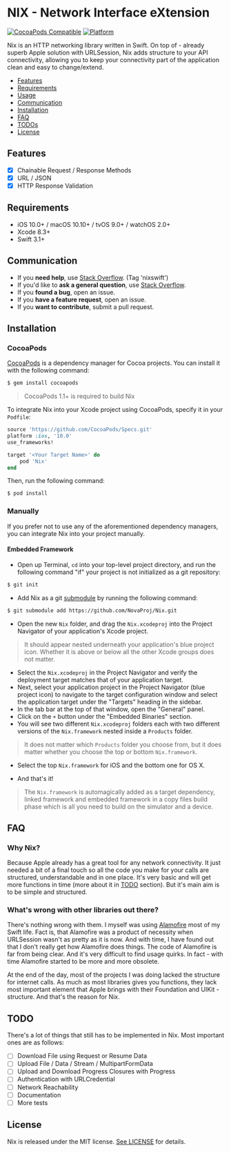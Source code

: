 #  NIX - Network Interface eXtension

[![CocoaPods Compatible](https://img.shields.io/cocoapods/v/Nix.svg)](https://img.shields.io/cocoapods/v/Nix.svg)
[![Platform](https://img.shields.io/cocoapods/p/Nix.svg?style=flat)](https://github.com/NovaProj/Nix)

Nix is an HTTP networking library written in Swift. On top of - already superb Apple solution with URLSession, Nix adds structure to your API connectivity, allowing you to keep your connectivity part of the application clean and easy to change/extend.

- [Features](#features)
- [Requirements](#requirements)
- [Usage](https://github.com/NovaProj/Nix/blob/master/Documentation/Usage.md)
- [Communication](#communication)
- [Installation](#installation)
- [FAQ](#faq)
- [TODOs](#todo)
- [License](#license)

## Features

- [x] Chainable Request / Response Methods
- [x] URL / JSON
- [x] HTTP Response Validation

## Requirements

- iOS 10.0+ / macOS 10.10+ / tvOS 9.0+ / watchOS 2.0+
- Xcode 8.3+
- Swift 3.1+

## Communication
- If you **need help**, use [Stack Overflow](http://stackoverflow.com/questions/tagged/nixswift). (Tag 'nixswift')
- If you'd like to **ask a general question**, use [Stack Overflow](http://stackoverflow.com/questions/tagged/nixswift).
- If you **found a bug**, open an issue.
- If you **have a feature request**, open an issue.
- If you **want to contribute**, submit a pull request.

## Installation

### CocoaPods

[CocoaPods](http://cocoapods.org) is a dependency manager for Cocoa projects. You can install it with the following command:

```bash
$ gem install cocoapods
```

> CocoaPods 1.1+ is required to build Nix

To integrate Nix into your Xcode project using CocoaPods, specify it in your `Podfile`:

```ruby
source 'https://github.com/CocoaPods/Specs.git'
platform :ios, '10.0'
use_frameworks!

target '<Your Target Name>' do
    pod 'Nix'
end
```

Then, run the following command:

```bash
$ pod install
```

### Manually

If you prefer not to use any of the aforementioned dependency managers, you can integrate Nix into your project manually.

#### Embedded Framework

- Open up Terminal, `cd` into your top-level project directory, and run the following command "if" your project is not initialized as a git repository:

```bash
$ git init
```

- Add Nix as a git [submodule](http://git-scm.com/docs/git-submodule) by running the following command:

```bash
$ git submodule add https://github.com/NovaProj/Nix.git
```

- Open the new `Nix` folder, and drag the `Nix.xcodeproj` into the Project Navigator of your application's Xcode project.

> It should appear nested underneath your application's blue project icon. Whether it is above or below all the other Xcode groups does not matter.

- Select the `Nix.xcodeproj` in the Project Navigator and verify the deployment target matches that of your application target.
- Next, select your application project in the Project Navigator (blue project icon) to navigate to the target configuration window and select the application target under the "Targets" heading in the sidebar.
- In the tab bar at the top of that window, open the "General" panel.
- Click on the `+` button under the "Embedded Binaries" section.
- You will see two different `Nix.xcodeproj` folders each with two different versions of the `Nix.framework` nested inside a `Products` folder.

> It does not matter which `Products` folder you choose from, but it does matter whether you choose the top or bottom `Nix.framework`.

- Select the top `Nix.framework` for iOS and the bottom one for OS X.


- And that's it!

> The `Nix.framework` is automagically added as a target dependency, linked framework and embedded framework in a copy files build phase which is all you need to build on the simulator and a device.

## FAQ

### Why Nix?

Because Apple already has a great tool for any network connectivity. It just needed a bit of a final touch so all the code you make for your calls are structured, understandable and in one place. It's very basic and will get more functions in time (more about it in [TODO](#todo) section). But it's main aim is to be simple and structured.

### What's wrong with other libraries out there?

There's nothing wrong with them. I myself was using [Alamofire](https://github.com/Alamofire/Alamofire) most of my Swift life. Fact is, that Alamofire was a product of necessity when URLSession wasn't as pretty as it is now. And with time, I have found out that I don't really get how Alamofire does things. The code of Alamofire is far from being clear. And it's very difficult to find usage quirks. In fact - with time Alamofire started to be more and more obsolete.

At the end of the day, most of the projects I was doing lacked the structure for internet calls. As much as most libraries gives you functions, they lack most important element that Apple brings with their Foundation and UIKit - structure. And that's the reason for Nix.

## TODO

There's a lot of things that still has to be implemented in Nix. Most important ones are as follows:

- [ ]  Download File using Request or Resume Data
- [ ] Upload File / Data / Stream / MultipartFormData
- [ ] Upload and Download Progress Closures with Progress
- [ ] Authentication with URLCredential
- [ ] Network Reachability
- [ ] Documentation
- [ ] More tests

## License

Nix is released under the MIT license. [See LICENSE](https://github.com/NovaProj/Nix/blob/master/LICENSE) for details.

